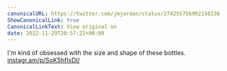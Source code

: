 ```yaml
---
canonicalURL: https://twitter.com/jmjordan/status/274255756902158336
ShowCanonicalLink: true
CanonicalLinkText: View original on
date: 2012-11-29T20:57:22+00:00
---
```

I'm kind of obsessed with the size and shape of these bottles. [instagr.am/p/SoK5hfIxDl/](http://instagr.am/p/SoK5hfIxDl/)